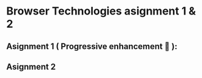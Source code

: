 # Browser Technologies asignment 1 & 2

## Asignment 1 ( Progressive enhancement :doughnut: ):

## Asignment 2
